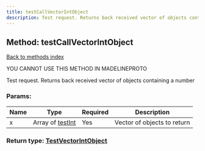 ```yaml
---
title: testCallVectorIntObject
description: Test request. Returns back received vector of objects containing a number
---
```

## Method: testCallVectorIntObject  
[Back to methods index](index.md)


YOU CANNOT USE THIS METHOD IN MADELINEPROTO


Test request. Returns back received vector of objects containing a number

### Params:

| Name     |    Type       | Required | Description |
|----------|---------------|----------|-------------|
|x|Array of [testInt](../constructors/testInt.md) | Yes|Vector of objects to return|


### Return type: [TestVectorIntObject](../types/TestVectorIntObject.md)

